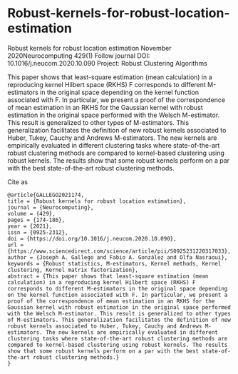 # Robust-kernels-for-robust-location-estimation

Robust kernels for robust location estimation
November 2020Neurocomputing 429(1) Follow journal
DOI: 10.1016/j.neucom.2020.10.090
Project: Robust Clustering Algorithms

This paper shows that least-square estimation (mean calculation) in a reproducing kernel Hilbert space (RKHS) F corresponds to different M-estimators in the original space depending on the kernel function associated with F. In particular, we present a proof of the correspondence of mean estimation in an RKHS for the Gaussian kernel with robust estimation in the original space performed with the Welsch M-estimator. This result is generalized to other types of M-estimators. This generalization facilitates the definition of new robust kernels associated to Huber, Tukey, Cauchy and Andrews M-estimators. The new kernels are empirically evaluated in different clustering tasks where state-of-the-art robust clustering methods are compared to kernel-based clustering using robust kernels. The results show that some robust kernels perform on a par with the best state-of-the-art robust clustering methods.


Cite as 

```
@article{GALLEGO2021174,
title = {Robust kernels for robust location estimation},
journal = {Neurocomputing},
volume = {429},
pages = {174-186},
year = {2021},
issn = {0925-2312},
doi = {https://doi.org/10.1016/j.neucom.2020.10.090},
url = {https://www.sciencedirect.com/science/article/pii/S0925231220317033},
author = {Joseph A. Gallego and Fabio A. González and Olfa Nasraoui},
keywords = {Robust statistics, M-estimators, Kernel methods, Kernel clustering, Kernel matrix factorization},
abstract = {This paper shows that least-square estimation (mean calculation) in a reproducing kernel Hilbert space (RKHS) F corresponds to different M-estimators in the original space depending on the kernel function associated with F. In particular, we present a proof of the correspondence of mean estimation in an RKHS for the Gaussian kernel with robust estimation in the original space performed with the Welsch M-estimator. This result is generalized to other types of M-estimators. This generalization facilitates the definition of new robust kernels associated to Huber, Tukey, Cauchy and Andrews M-estimators. The new kernels are empirically evaluated in different clustering tasks where state-of-the-art robust clustering methods are compared to kernel-based clustering using robust kernels. The results show that some robust kernels perform on a par with the best state-of-the-art robust clustering methods.}
}
```

